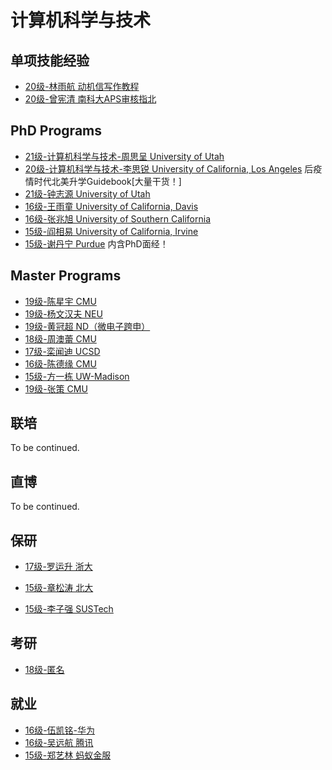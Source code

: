 # 计算机科学与技术

## 单项技能经验

- [20级-林雨航 动机信写作教程](<./(ML)-20-linyuhang>)
- [20级-曾宪清 南科大APS审核指北](<(APS)-20-zengxianqing>)

## PhD Programs

- [21级-计算机科学与技术-周思呈 University of Utah]([US]-21-zhousicheng)
- [20级-计算机科学与技术-李思锐 University of California, Los Angeles]([US]-20-lisirui) 后疫情时代北美升学Guidebook\[大量干货！\]
- [21级-钟志源 University of Utah]([US]-21-zhongzhiyuan)
- [16级-王雨童 University of California, Davis]([US]-16-wangyutong)
- [16级-张兆旭 University of Southern California]([US]-16-zhangzhaoxu)
- [15级-阎相易 University of California, Irvine]([US]-15-yanxiangyi)
- [15级-谢丹宁 Purdue]([US]-15-xiedanning) 内含PhD面经！

## Master Programs

- [19级-陈星宇 CMU]([US]-19-chenxingyu)
- [19级-杨文汉夫 NEU]([US]-19-yangwenhanfu)
- [19级-黄冠超 ND（微电子跨申）](../microelectronics/[US]-19-huangguanchao)
- [18级-周澳蕾 CMU]([US]-18-zhouaolei)
- [17级-栾闻迪 UCSD]([US]-17-luanwendi)
- [16级-陈德缘 CMU]([US]-16-chendeyuan)
- [15级-方一栋 UW-Madison]([US]-15-fangyidong)
- [19级-张策 CMU](../electronic-and-electrical-engineering/communication-engineering/[US]-19-zhangce)

## 联培

To be continued.

## 直博

To be continued.

## 保研

- [17级-罗运升 浙大]([CN]-17-luoyunsheng)

- [15级-章松涛 北大]([CN]-15-zhangsongtao)

- [15级-李子强 SUSTech]([CN]-15-liziqiang)

## 考研

- [18级-匿名]([CN]-18-anonymous)

## 就业

- [16级-伍凯铭-华为]([CN]-16-wukaiming)
- [16级-吴远航 腾讯]([CN]-16-wuyuanhang)
- [15级-郑艺林 蚂蚁金服]([CN]-15-zhengyilin)

